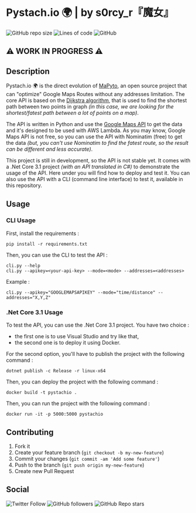 # Pystach.io :earth_africa: | by s0rcy_r『魔女』

![GitHub repo size](https://img.shields.io/github/repo-size/s0rcy-r/pystach-io?style=for-the-badge)
![Lines of code](https://img.shields.io/tokei/lines/github/s0rcy-r/pystach-io?style=for-the-badge)
![GitHub](https://img.shields.io/github/license/s0rcy-r/pystach-io?style=for-the-badge)

## :warning: WORK IN PROGRESS :warning:

## Description

Pystach.io :earth_africa: is the direct evolution of [MaPyto](https://www.github.com/s0rcy-r/mapyto), an open source project that can "optimize" Google Maps Routes without any addresses limitation. The core API is based on the [Dijkstra algorithm](https://en.wikipedia.org/wiki/Dijkstra%27s_algorithm), that is used to find the shortest path between two points in graph *(in this case, we are looking for the shortest/fatest path between a lot of points on a map)*.

The API is written in Python and use the [Google Maps API](https://developers.google.com/maps/documentation/javascript/reference) to get the data and it's designed to be used with AWS Lambda. As you may know, Google Maps API is not free, so you can use the API with Nominatim (free) to get the data *(but, you can't use Nominatim to find the fatest route, so the result can be different and less accurate)*.

This project is still in development, so the API is not stable yet. It comes with a .Net Core 3.1 project *(with an API translated in C#)* to demonstrate the usage of the API. Here under you will find how to deploy and test it. You can also use the API with a CLI (command line interface) to test it, available in this repository.

## Usage

### CLI Usage

First, install the requirements :

    pip install -r requirements.txt

Then, you can use the CLI to test the API :

    cli.py --help
    cli.py --apikey=<your-api-key> --mode=<mode> --addresses=<addresses>

Example :

    cli.py --apikey="GOOGLEMAPSAPIKEY" --mode="time/distance" --addresses="X,Y,Z"

### .Net Core 3.1 Usage

To test the API, you can use the .Net Core 3.1 project. You have two choice : 
- the first one is to use Visual Studio and try like that,
- the second one is to deploy it using Docker.

For the second option, you'll have to publish the project with the following command :

    dotnet publish -c Release -r linux-x64

Then, you can deploy the project with the following command :

    docker build -t pystachio .

Then, you can run the project with the following command :

    docker run -it -p 5000:5000 pystachio

## Contributing

1. Fork it
2. Create your feature branch (`git checkout -b my-new-feature`)
3. Commit your changes (`git commit -am 'Add some feature'`)
4. Push to the branch (`git push origin my-new-feature`)
5. Create new Pull Request

## Social

![Twitter Follow](https://img.shields.io/twitter/follow/s0rcy_r?style=social)
![GitHub followers](https://img.shields.io/github/followers/s0rcy-r?label=Follow%20me&style=social)
![GitHub Repo stars](https://img.shields.io/github/stars/s0rcy-r/pystach-io?style=social)